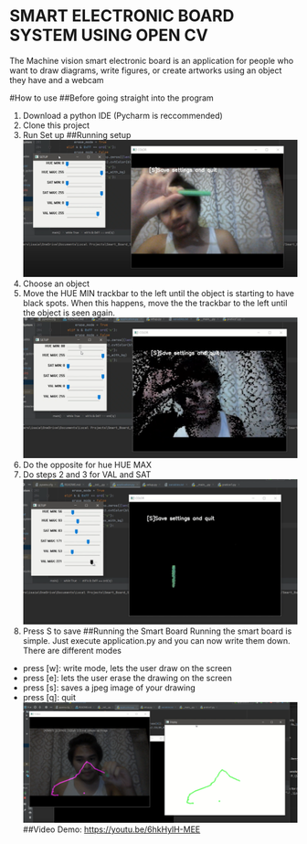 # SMART ELECTRONIC BOARD SYSTEM USING OPEN CV

The Machine vision smart electronic board is an application for people who 
want to draw diagrams, write figures, or create artworks using an object they have and 
a webcam


#How to use
##Before going straight into the program
1. Download a python IDE (Pycharm is reccommended)
2. Clone this project
3. Run Set up
##Running setup 
![img1](resources/image/setup_object.png)
1. Choose an object
2. Move the HUE MIN trackbar to the left until the object is starting to have black spots. When this happens, move the the trackbar to the left until the object is seen again.  
![img](resources/image/setup_hue_min.png)
3. Do the opposite for hue HUE MAX
4. Do steps 2 and 3 for VAL and SAT
![img](resources/image/setup_isolated.png)
5. Press S to save
##Running the Smart  Board
Running the smart board is simple. Just execute application.py and you can now write them down. There are different modes
* press [w]: write mode, lets the user draw on the screen
* press [e]: lets the user erase the drawing on the screen
* press [s]: saves a jpeg image of your drawing
* press [q]: quit
![img](resources/image/main.png)
##Video Demo: https://youtu.be/6hkHylH-MEE

